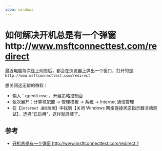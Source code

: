 ```yaml
---
icon: windows
---
```


# 如何解决开机总是有一个弹窗http://www.msftconnecttest.com/redirect

最近电脑每次连上网络后，都会在浏览器上弹出一个窗口，打开的是`http://www.msftconnecttest.com/redirect`

想关闭这无聊的微软：

- 输入：gpedit.msc ，开组策略控制台
- 依次展开：计算机配置 -> 管理模板 -> 系统 -> Internet 通信管理
- 在【`Internet 通信管理`】中找到【关闭 Windows 网络连接状态指示器活动测试】，选择“已启用”，这样就屏蔽了。

## 参考

- [开机总是有一个弹窗 http://www.msftconnecttest.com/redirect ?](https://www.zhihu.com/question/59865134)

